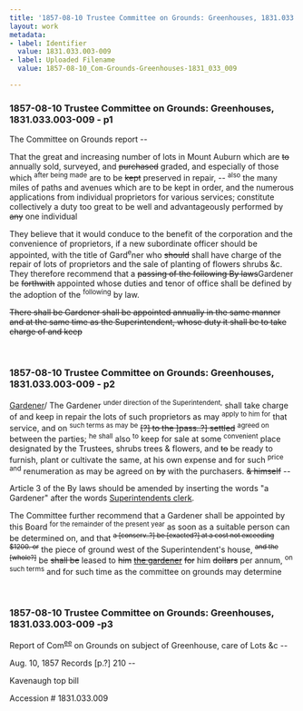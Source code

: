 ```yaml
---
title: '1857-08-10 Trustee Committee on Grounds: Greenhouses, 1831.033.003-009'
layout: work
metadata:
- label: Identifier
  value: 1831.033.003-009
- label: Uploaded Filename
  value: 1857-08-10_Com-Grounds-Greenhouses-1831_033_009

---
```

<div class="pages">
<div id="page-25083659">
<h3><a name="page-25083659">1857-08-10 Trustee Committee on Grounds: Greenhouses, 1831.033.003-009 - p1</a></h3>
<div class="page-content">
<p>The Committee on Grounds report --</p>
<p>That the great and increasing number<span class='line-break'> </span>of lots in Mount Auburn which are <del>to</del> annually<span class='line-break'> </span>sold, surveyed, and <del>purchased</del> graded, and especially<span class='line-break'> </span>of those which <sup>after being made</sup> are to be <del>kept</del> preserved in repair, -- <sup>also</sup> the<span class='line-break'> </span>many miles of paths and avenues which are<span class='line-break'> </span>to be kept in order, and the numerous ap<span class='line-break'></span>plications from individual proprietors for<span class='line-break'> </span>various services; constitute collectively a duty<span class='line-break'> </span>too great to be well and advantageously performed<span class='line-break'> </span>by <del>any</del> one individual</p>
<p>They believe that it would conduce to<span class='line-break'> </span>the benefit of the corporation and the convenience<span class='line-break'> </span>of proprietors, if a new subordinate officer<span class='line-break'> </span>should be appointed, with the title of Gard<sup>e</sup>ner<span class='line-break'> </span>who <del>should</del> shall have charge of the repair of lots<span class='line-break'> </span>of proprietors and the sale of planting of flowers<span class='line-break'> </span>shrubs &amp;c. They therefore recommend that a<span class='line-break'> </span><del>passing of the following By laws</del>Gardener be <del>forthwith</del> appointed whose duties and tenor<span class='line-break'> </span>of office shall be defined by the adoption of the <sup>following</sup> by law.</p>
<p><del>There shall be Gardener shall be<span class='line-break'> </span>appointed annually in the same manner and<span class='line-break'> </span>at the same time as the Superintendent, whose<span class='line-break'> </span>duty it shall be to take charge of and keep</del><span class='line-break'> </span></p>
</div>
</div>
<br />
<div id="page-25083660">
<h3><a name="page-25083660">1857-08-10 Trustee Committee on Grounds: Greenhouses, 1831.033.003-009 - p2</a></h3>
<div class="page-content">
<p><u>Gardener</u>/ The Gardener <sup>under direction of the Superintendent,</sup> shall take charge of and keep<span class='line-break'> </span>in repair the lots of such proprietors as may <sup>apply to him for</sup><span class='line-break'> </span>that service, and on <sup>such terms as may be</sup> <del>[?] to the ]pass..?]<span class='line-break'> </span>settled</del> <sup>agreed on</sup> between the parties; <sup>he shall</sup> also <sup>to</sup> keep for<span class='line-break'> </span>sale at some <sup>convenient</sup> place designated by the Trustees,<span class='line-break'> </span>shrubs trees &amp; flowers, and <del>to</del> be ready to<span class='line-break'> </span>furnish, plant or cultivate the same, at his<span class='line-break'> </span>own expense and for such <sup>price and</sup> renumeration as may<span class='line-break'> </span>be agreed on <del>by</del> with the purchasers. <del>&amp; himself</del> --</p>
<p>Article 3 of the By laws should be amended<span class='line-break'> </span>by inserting the words "a Gardener" after the words<span class='line-break'> </span><u>Superintendents clerk</u>.</p>
<p>The Committee further recommend that a<span class='line-break'> </span>Gardener shall be appointed by this Board <sup>for the remainder of the present year</sup> as soon<span class='line-break'> </span>as a suitable person can be determined on, and<span class='line-break'> </span>that <sup><del>a [conserv..?] be [exacted?] at a cost not exceeding $1200. or</del></sup><span class='line-break'> </span>the piece of ground west of the Superintendent's<span class='line-break'> </span>house, <sup><del>and the [whole?]</del></sup> be <del>shall be</del> leased to <del>him</del> <del><u>the gardener</u></del> <del>for</del> him <del>dollars</del><span class='line-break'> </span>per annum, <sup>on such terms</sup> and for such time as the committee<span class='line-break'> </span>on grounds may determine</p>
</div>
</div>
<br />
<div id="page-25083661">
<h3><a name="page-25083661">1857-08-10 Trustee Committee on Grounds: Greenhouses, 1831.033.003-009 -p3</a></h3>
<div class="page-content">
<p>Report of Com<sup><u>ee</u></sup> on Grounds<span class='line-break'> </span>on subject of Greenhouse, care<span class='line-break'> </span>of Lots &amp;c --</p>
<p><date when='1857-08-10'>Aug. 10, 1857</date><span class='line-break'> </span>Records [p.?] 210 --</p>
<p>Kavenaugh<span class='line-break'> </span>top bill</p>
<p>Accession #<span class='line-break'> </span>1831.033.009</p>
</div>
</div>
<br />
</div>
